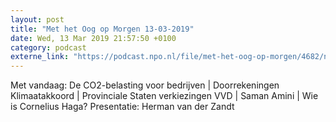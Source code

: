 ```yaml
---
layout: post
title: "Met het Oog op Morgen 13-03-2019"
date: Wed, 13 Mar 2019 21:57:50 +0100
category: podcast
externe_link: "https://podcast.npo.nl/file/met-het-oog-op-morgen/4682/nporadio1_met-het-oog-op-morgen_20190313_met-het-oog-op-morgen-13-03-2019_G6JY0U.mp3"
---
```


Met vandaag: De CO2-belasting voor bedrijven | Doorrekeningen Klimaatakkoord | Provinciale Staten verkiezingen VVD | Saman Amini | Wie is Cornelius Haga?
Presentatie: Herman van der Zandt
